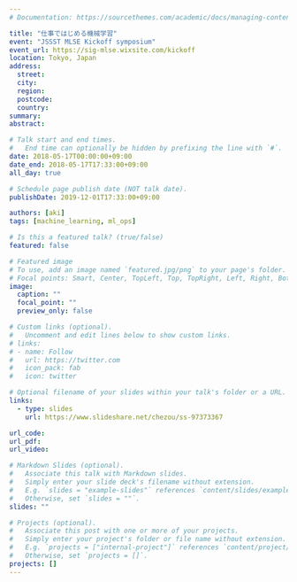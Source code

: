 ```yaml
---
# Documentation: https://sourcethemes.com/academic/docs/managing-content/

title: "仕事ではじめる機械学習"
event: "JSSST MLSE Kickoff symposium"
event_url: https://sig-mlse.wixsite.com/kickoff
location: Tokyo, Japan
address:
  street:
  city:
  region:
  postcode:
  country:
summary:
abstract:

# Talk start and end times.
#   End time can optionally be hidden by prefixing the line with `#`.
date: 2018-05-17T00:00:00+09:00
date_end: 2018-05-17T17:33:00+09:00
all_day: true

# Schedule page publish date (NOT talk date).
publishDate: 2019-12-01T17:33:00+09:00

authors: [aki]
tags: [machine_learning, ml_ops]

# Is this a featured talk? (true/false)
featured: false

# Featured image
# To use, add an image named `featured.jpg/png` to your page's folder. 
# Focal points: Smart, Center, TopLeft, Top, TopRight, Left, Right, BottomLeft, Bottom, BottomRight.
image:
  caption: ""
  focal_point: ""
  preview_only: false

# Custom links (optional).
#   Uncomment and edit lines below to show custom links.
# links:
# - name: Follow
#   url: https://twitter.com
#   icon_pack: fab
#   icon: twitter

# Optional filename of your slides within your talk's folder or a URL.
links:
  - type: slides
    url: https://www.slideshare.net/chezou/ss-97373367

url_code:
url_pdf:
url_video:

# Markdown Slides (optional).
#   Associate this talk with Markdown slides.
#   Simply enter your slide deck's filename without extension.
#   E.g. `slides = "example-slides"` references `content/slides/example-slides.md`.
#   Otherwise, set `slides = ""`.
slides: ""

# Projects (optional).
#   Associate this post with one or more of your projects.
#   Simply enter your project's folder or file name without extension.
#   E.g. `projects = ["internal-project"]` references `content/project/deep-learning/index.md`.
#   Otherwise, set `projects = []`.
projects: []
---
```

